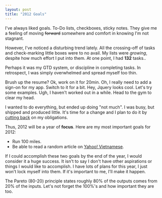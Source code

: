 ```yaml
---
layout: post
title: "2012 Goals"
---
```


I've always liked goals. To-Do lists, checkboxes, sticky notes. They give me a feeling of moving <s>forward</s> somewhere and comfort in knowing I'm not stagnant.

However, I've noticed a disturbing trend lately. All the crossing-off of tasks and check-marking little boxes were to no avail. My lists were _growing_, despite how much effort I put into them. At one point, I had **132** tasks..

Perhaps it was my GTD system, or discipline in completing tasks. In retrospect, I was simply overwhelmed and spread myself too thin.

Brush up the resume? Ok, work on it for 20min. Oh, I really need to add a sign-on for my app. Switch to it for a bit. Hey, Jquery looks cool. Let's try some examples. Ugh, I haven't worked out in a while. Head to the gym to clear my head.

I wanted to do everything, but ended up doing "not much". I was busy, but shipped and produced little. It's time for a change and I plan to do it by [cutting back][1] on my obligations.

Thus, 2012 will be a year of **focus**. Here are my most important goals for 2012:

* Run 100 miles.
* Be able to read a random article on [Yahoo! Vietnamese][2].

If I could accomplish these two goals by the end of the year, I would consider it a huge success. It isn't to say I don't have other aspirations or things I would like to accomplish. I have lots of plans for this year, I just won't lock myself into them. If it's important to me, I'll make it happen.

The Pareto (80-20) principle states roughly 80% of the outputs comes from 20% of the inputs. Let's not forget the 100%'s and how important they are too.

[1]: http://zenhabits.net/no-goal/
[2]: http://vn.yahoo.com/
